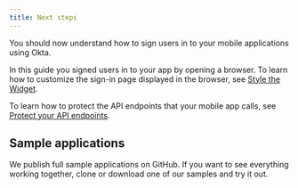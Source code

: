 ```yaml
---
title: Next steps
---
```

You should now understand how to sign users in to your mobile applications using Okta.

In this guide you signed users in to your app by opening a browser. To learn how to customize the sign-in page displayed in the browser, see [Style the Widget](/docs/guides/style-the-widget/style-okta-hosted/).

To learn how to protect the API endpoints that your mobile app calls, see [Protect your API endpoints](/docs/guides/protect-your-api/).

## Sample applications

We publish full sample applications on GitHub. If you want to see everything working together, clone or download one of our samples and try it out.

<StackSnippet snippet="samples"/>
